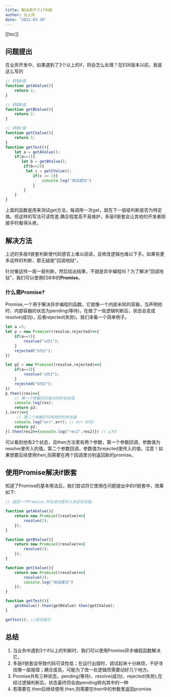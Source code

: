 ```yaml
---
title: 解决若干个if判断
author: 云上舟
date: "2022-03-30"
---
```

[[toc]]

## 问题提出

  在业务开发中，如果遇到了3个以上的if，将会怎么处理？在ES6版本以前，我是这么写的

```js
// 获取A值
function getAValue(){
	return 1;
}

// 获取B值
function getBValue(){
	return 2;
}

// 获取C值
function getCValue(){
	return 3;
}
function getTest(){
    let a = getAValue();
    if(a==1){
       let b = getBValue();
        if(b==2){
         let c = getCValue();
            if(c == 3){
				console.log("测试成功")
            }
        }
    }
}
```

上面的函数是用来测试get方法，每调用一次get，就在下一层级判断是否为特定值。但这样的写法可读性差,耦合程度高不易维护，多层if嵌套会让其他的开发者刚接手时看得头疼。



## 解决方法

   上述的多层if嵌套判断使代码感官上难以阅读，且修改逻辑也难以下手。如果有更多这样的判断，那无疑是"回调地狱"。

  针对像这样一层一层判断，然后给出结果，不就是异步编程吗？为了解决“回调地狱”，我们可以使用ES6中的**Promise**。

### 什么是Promise?

  Promise,一个用于解决异步编程的函数。它就像一个内部未知的容器，当声明他时，内部容器的状态为pending(等待)，在做了一些逻辑判断后，状态会变成resolve(成功)，后者rejected(失败)。我们来看一个简单例子。

```js
let a =3;
let p = new Promise((resolve,rejected)=>{
	if(a==1){
		resolve("a为1");	
	}
	rejected("b为2");
})

let p2 = new Promise((resolve,rejected)=>{
	if(a==3){
		resolve("a为3");	
	}
	rejected("b为2");
})
p.then((res)=>{
    // 第一个参数打印成功时的状态值
	console.log(res);
	return p2;
},(err)=>{
     // 第二个参数打印失败时的状态值
	console.log("err",err); // err b为2
    return p2;
}).then(res2=>{console.log("res2",res2)}) // a为3
```

​	可以看到他有2个状态，且then方法里有两个参数，第一个参数回调，参数值为resolve里传入的值。第二个参数回调，参数值为rejected里传入的值。注意！如果想要后续使用then,则需要在两个回调里分别返回新的promise。



## 使用Promise解决if嵌套

   知道了Promise的基本用法后，我们尝试将它使用在问题提出中的if嵌套中，效果如下:

```js
// 返回一个Promise,并在成功里传入对应状态值。

function getAValue(){
	return new Promise((resolve)=>{
		resolve(1);
	});
}

function getBValue(){
	return new Promise((resolve)=>{
		resolve(2);
	});
}

function getCValue(){
	return new Promise((resolve)=>{
		resolve(3);
		console.log("测试成功")
	});
}

function getTest(){
 	getAValue().then(getBValue).then(getCValue);
}

getTest(); //测试成功
```



## 总结

1.  当业务中遇到3个if以上的判断时，我们可以使用Promise异步编程函数解决它。
2. 多层if嵌套会导致代码可读性低；在运行出错时，调试起来十分麻烦，不好寻找哪一层报错；耦合度高，可能为了改一处逻辑而需要动好几个地方。
3. Promise共有三种状态，pending(等待)、resolve(成功)、rejected(失败),在经过逻辑判断后，状态最终将会由pending转向其中的一种
4. 若需要在.then后继续使用.then,则需要在then中的参数里返回promise.
